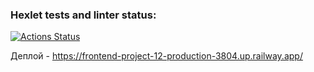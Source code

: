### Hexlet tests and linter status:
[![Actions Status](https://github.com/M4XPRD/frontend-project-12/workflows/hexlet-check/badge.svg)](https://github.com/M4XPRD/frontend-project-12/actions)

Деплой - https://frontend-project-12-production-3804.up.railway.app/